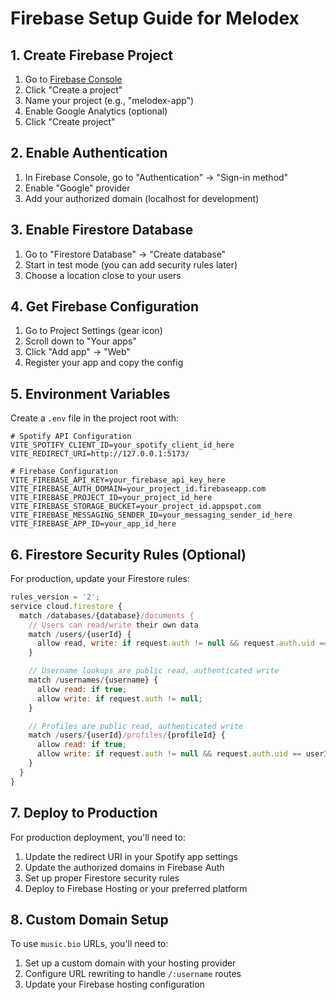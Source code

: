 # Firebase Setup Guide for Melodex

## 1. Create Firebase Project

1. Go to [Firebase Console](https://console.firebase.google.com/)
2. Click "Create a project"
3. Name your project (e.g., "melodex-app")
4. Enable Google Analytics (optional)
5. Click "Create project"

## 2. Enable Authentication

1. In Firebase Console, go to "Authentication" → "Sign-in method"
2. Enable "Google" provider
3. Add your authorized domain (localhost for development)

## 3. Enable Firestore Database

1. Go to "Firestore Database" → "Create database"
2. Start in test mode (you can add security rules later)
3. Choose a location close to your users

## 4. Get Firebase Configuration

1. Go to Project Settings (gear icon)
2. Scroll down to "Your apps"
3. Click "Add app" → "Web"
4. Register your app and copy the config

## 5. Environment Variables

Create a `.env` file in the project root with:

```env
# Spotify API Configuration
VITE_SPOTIFY_CLIENT_ID=your_spotify_client_id_here
VITE_REDIRECT_URI=http://127.0.0.1:5173/

# Firebase Configuration
VITE_FIREBASE_API_KEY=your_firebase_api_key_here
VITE_FIREBASE_AUTH_DOMAIN=your_project_id.firebaseapp.com
VITE_FIREBASE_PROJECT_ID=your_project_id_here
VITE_FIREBASE_STORAGE_BUCKET=your_project_id.appspot.com
VITE_FIREBASE_MESSAGING_SENDER_ID=your_messaging_sender_id_here
VITE_FIREBASE_APP_ID=your_app_id_here
```

## 6. Firestore Security Rules (Optional)

For production, update your Firestore rules:

```javascript
rules_version = '2';
service cloud.firestore {
  match /databases/{database}/documents {
    // Users can read/write their own data
    match /users/{userId} {
      allow read, write: if request.auth != null && request.auth.uid == userId;
    }

    // Username lookups are public read, authenticated write
    match /usernames/{username} {
      allow read: if true;
      allow write: if request.auth != null;
    }

    // Profiles are public read, authenticated write
    match /users/{userId}/profiles/{profileId} {
      allow read: if true;
      allow write: if request.auth != null && request.auth.uid == userId;
    }
  }
}
```

## 7. Deploy to Production

For production deployment, you'll need to:

1. Update the redirect URI in your Spotify app settings
2. Update the authorized domains in Firebase Auth
3. Set up proper Firestore security rules
4. Deploy to Firebase Hosting or your preferred platform

## 8. Custom Domain Setup

To use `music.bio` URLs, you'll need to:

1. Set up a custom domain with your hosting provider
2. Configure URL rewriting to handle `/:username` routes
3. Update your Firebase hosting configuration
